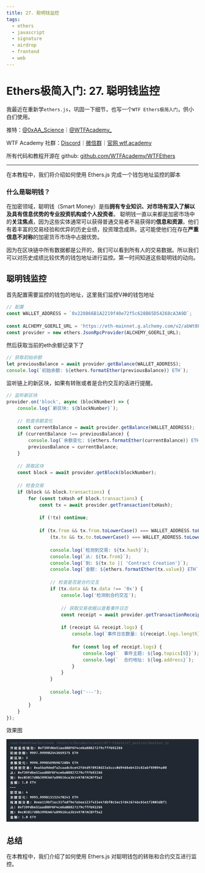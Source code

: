 ```yaml
---
title: 27. 聪明钱监控
tags:
  - ethers
  - javascript
  - signature
  - airdrop
  - frontend
  - web
---
```


# Ethers极简入门: 27. 聪明钱监控

我最近在重新学`ethers.js`，巩固一下细节，也写一个`WTF Ethers极简入门`，供小白们使用。

推特：[@0xAA_Science](https://twitter.com/0xAA_Science)｜[@WTFAcademy_](https://twitter.com/WTFAcademy_)

WTF Academy 社群：[Discord](https://discord.gg/5akcruXrsk)｜[微信群](https://docs.google.com/forms/d/e/1FAIpQLSe4KGT8Sh6sJ7hedQRuIYirOoZK_85miz3dw7vA1-YjodgJ-A/viewform?usp=sf_link)｜[官网 wtf.academy](https://wtf.academy)

所有代码和教程开源在 github: [github.com/WTFAcademy/WTFEthers](https://github.com/WTFAcademy/WTF-Ethers)

---

在本教程中，我们将介绍如何使用 Ethers.js 完成一个钱包地址监控的脚本

### **什么是聪明钱？**

在加密领域，聪明钱（Smart Money）是指**拥有专业知识、对市场有深入了解以及具有信息优势的专业投资机构或个人投资者**。 聪明钱一直以来都是加密市场中的**关注焦点**，因为这些实体通常可以获得普通交易者不易获得的**信息和资源**，他们有着丰富的交易经验和优异的历史业绩，投资理念成熟，这可能使他们在存在**严重信息不对称**的加密货币市场中占据优势。



因为在区块链中所有数据都是公开的，我们可以看到所有人的交易数据。所以我们可以对历史成绩比较优秀的钱包地址进行监控。第一时间知道这些聪明钱的动向。



## 聪明钱监控

首先配置需要监控的钱包的地址，这里我们监控V神的钱包地址

```js
// 配置
const WALLET_ADDRESS = `0x220866B1A2219f40e72f5c628B65D54268cA3A9D`;

const ALCHEMY_GOERLI_URL = 'https://eth-mainnet.g.alchemy.com/v2/abWt0F-bY-Z4Amf_xOU_QQLftkhLU4cO';
const provider = new ethers.JsonRpcProvider(ALCHEMY_GOERLI_URL);
```

然后获取当前的eth余额记录下了

```js
// 获取初始余额
let previousBalance = await provider.getBalance(WALLET_ADDRESS);
console.log(`初始余额: ${ethers.formatEther(previousBalance)} ETH`);
```

监听链上的新区块，如果有转账或者是合约交互的话进行提醒。

```js
// 监听新区块
provider.on('block', async (blockNumber) => {
    console.log(`新区块: ${blockNumber}`);

    // 检查余额变化
    const currentBalance = await provider.getBalance(WALLET_ADDRESS);
    if (currentBalance !== previousBalance) {
        console.log(`余额变化: ${ethers.formatEther(currentBalance)} ETH`);
        previousBalance = currentBalance;
    }

    // 获取区块
    const block = await provider.getBlock(blockNumber);

    // 检查交易
    if (block && block.transactions) {
        for (const txHash of block.transactions) {
            const tx = await provider.getTransaction(txHash);

            if (!tx) continue;

            if (tx.from && tx.from.toLowerCase() === WALLET_ADDRESS.toLowerCase() ||
                (tx.to && tx.to.toLowerCase() === WALLET_ADDRESS.toLowerCase())) {

                console.log(`检测到交易: ${tx.hash}`);
                console.log(`从: ${tx.from}`);
                console.log(`到: ${tx.to || 'Contract Creation'}`);
                console.log(`金额: ${ethers.formatEther(tx.value)} ETH`);

                // 检查是否是合约交互
                if (tx.data && tx.data !== '0x') {
                    console.log('检测到合约交互');

                    // 获取交易收据以查看事件日志
                    const receipt = await provider.getTransactionReceipt(tx.hash);

                    if (receipt && receipt.logs) {
                        console.log(`事件日志数量: ${receipt.logs.length}`);

                        for (const log of receipt.logs) {
                            console.log(`  事件主题: ${log.topics[0]}`);
                            console.log(`  合约地址: ${log.address}`);
                        }
                    }
                }

                console.log('---');
            }
        }
    }
});
```

效果图

![](./img/img.png)

## 总结

在本教程中，我们介绍了如何使用 Ethers.js 对聪明钱包的转账和合约交互进行监控。

